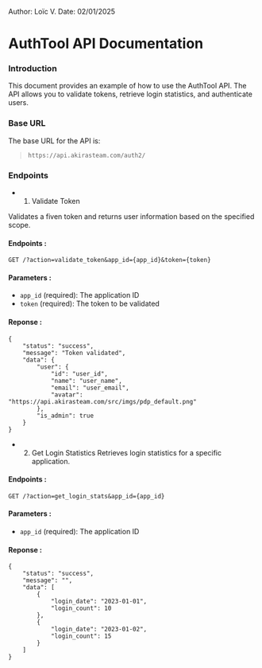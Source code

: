Author: Loïc V.
Date: 02/01/2025

# AuthTool API Documentation

### Introduction
This document provides an example of how to use the AuthTool API. The API allows you to validate tokens, retrieve login statistics, and authenticate users.

### Base URL
The base URL for the API is:
> `https://api.akirasteam.com/auth2/`

### Endpoints
- 1. Validate Token

Validates a fiven token and returns user information based on the specified scope.

#### Endpoints :
```
GET /?action=validate_token&app_id={app_id}&token={token}
```

#### Parameters :
- `app_id` (required): The application ID
- `token` (required): The token to be validated

#### Reponse :
```
{
    "status": "success",
    "message": "Token validated",
    "data": {
        "user": {
            "id": "user_id",
            "name": "user_name",
            "email": "user_email",
            "avatar": "https://api.akirasteam.com/src/imgs/pdp_default.png"
        },
        "is_admin": true
    }
}
```

- 2. Get Login Statistics
Retrieves login statistics for a specific application.

#### Endpoints :
```
GET /?action=get_login_stats&app_id={app_id}
```

#### Parameters :
- `app_id` (required): The application ID

#### Reponse :
```
{
    "status": "success",
    "message": "",
    "data": [
        {
            "login_date": "2023-01-01",
            "login_count": 10
        },
        {
            "login_date": "2023-01-02",
            "login_count": 15
        }
    ]
}
```
